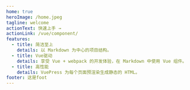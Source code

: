 ```yaml
---
home: true
heroImage: /home.jpeg
tagline: welcome
actionText: 快速上手 →
actionLink: /vue/component/
features:
  - title: 简洁至上
    details: 以 Markdown 为中心的项目结构。
  - title: Vue驱动
    details: 享受 Vue + webpack 的开发体验，在 Markdown 中使用 Vue 组件。
  - title: 高性能
    details: VuePress 为每个页面预渲染生成静态的 HTML。
footer: 这是foot
---
```

